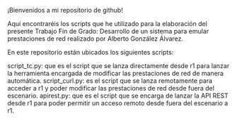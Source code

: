 ¡Bienvenidos a mi repositorio de github!

Aquí encontraréis los scripts que he utilizado para la elaboración del presente Trabajo Fin de Grado: Desarrollo de un sistema para emular prestaciones de red realizado por Alberto González Álvarez.

En este repositorio están ubicados los siguientes scripts:

script_tc.py: que es el script que se lanza directamente desde r1 para lanzar la herramienta encargada de modificar las prestaciones de red de manera automática.
script_curl.py: es el script que se lanza remotamente para acceder a r1 y poder modificar las prestaciones de red desde fuera del escenario.
apirest.py: que es el script que se encarga de lanzar la API REST desde r1 para poder permitir un acceso remoto desde fuera del escenario a r1.
